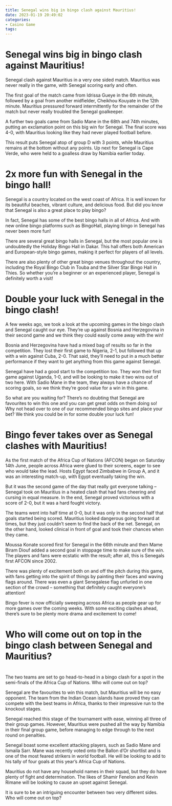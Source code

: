 ```yaml
---
title: Senegal wins big in bingo clash against Mauritius!
date: 2023-01-19 20:49:02
categories:
- Casino Game
tags:
---
```



#  Senegal wins big in bingo clash against Mauritius!

Senegal clash against Mauritius in a very one sided match. Mauritius was never really in the game, with Senegal scoring early and often.

The first goal of the match came from Idrissa Gueye in the 6th minute, followed by a goal from another midfielder, Cheikhou Kouyate in the 12th minute. Mauritius pressured forward intermittently for the remainder of the match but never really troubled the Senegal goalkeeper.

A further two goals came from Sadio Mane in the 68th and 74th minutes, putting an exclamation point on this big win for Senegal. The final score was 4-0, with Mauritius looking like they had never played football before.

This result puts Senegal atop of group D with 3 points, while Mauritius remains at the bottom without any points. Up next for Senegal is Cape Verde, who were held to a goalless draw by Namibia earlier today.

#  2x more fun with Senegal in the bingo hall!

Senegal is a country located on the west coast of Africa. It is well known for its beautiful beaches, vibrant culture, and delicious food. But did you know that Senegal is also a great place to play bingo?

In fact, Senegal has some of the best bingo halls in all of Africa. And with new online bingo platforms such as BingoHall, playing bingo in Senegal has never been more fun!

There are several great bingo halls in Senegal, but the most popular one is undoubtedly the Holiday Bingo Hall in Dakar. This hall offers both American and European-style bingo games, making it perfect for players of all levels.

There are also plenty of other great bingo venues throughout the country, including the Royal Bingo Club in Touba and the Silver Star Bingo Hall in Thies. So whether you’re a beginner or an experienced player, Senegal is definitely worth a visit!

#  Double your luck with Senegal in the bingo clash!

A few weeks ago, we took a look at the upcoming games in the bingo clash and Senegal caught our eye. They’re up against Bosnia and Herzegovina in their second game and we think they could easily come away with the win!

Bosnia and Herzegovina have had a mixed bag of results so far in the competition. They lost their first game to Nigeria, 2-1, but followed that up with a win against Cuba, 2-0. That said, they’ll need to put in a much better performance if they want to get anything from this game against Senegal.

Senegal have had a good start to the competition too. They won their first game against Uganda, 1-0, and will be looking to make it two wins out of two here. With Sadio Mane in the team, they always have a chance of scoring goals, so we think they’re good value for a win in this game.

So what are you waiting for? There’s no doubting that Senegal are favourites to win this one and you can get great odds on them doing so! Why not head over to one of our recommended bingo sites and place your bet? We think you could be in for some double your luck fun!

#  Bingo fever takes over as Senegal clashes with Mauritius!

As the first match of the Africa Cup of Nations (AFCON) began on Saturday 14th June, people across Africa were glued to their screens, eager to see who would take the lead. Hosts Egypt faced Zimbabwe in Group A, and it was an interesting match-up, with Egypt eventually taking the win.

But it was the second game of the day that really got everyone talking – Senegal took on Mauritius in a heated clash that had fans cheering and cursing in equal measure. In the end, Senegal proved victorious with a score of 2-0, but it was a hard fought victory.

The teams went into half time at 0-0, but it was only in the second half that goals started being scored. Mauritius looked dangerous going forward at times, but they just couldn’t seem to find the back of the net. Senegal, on the other hand, looked clinical in front of goal and took their chances when they came.

Moussa Konate scored first for Senegal in the 66th minute and then Mame Biram Diouf added a second goal in stoppage time to make sure of the win. The players and fans were ecstatic with the result; after all, this is Senegals first AFCON since 2002.

There was plenty of excitement both on and off the pitch during this game, with fans getting into the spirit of things by painting their faces and waving flags around. There was even a giant Senegalese flag unfurled in one section of the crowd – something that definitely caught everyone’s attention!

Bingo fever is now officially sweeping across Africa as people gear up for more games over the coming weeks. With some exciting clashes ahead, there’s sure to be plenty more drama and excitement to come!

#  Who will come out on top in the bingo clash between Senegal and Mauritius?

#

The two teams are set to go head-to-head in a bingo clash for a spot in the semi-finals of the Africa Cup of Nations. Who will come out on top?

Senegal are the favourites to win this match, but Mauritius will be no easy opponent. The team from the Indian Ocean islands have proved they can compete with the best teams in Africa, thanks to their impressive run to the knockout stages.

Senegal reached this stage of the tournament with ease, winning all three of their group games. However, Mauritius were pushed all the way by Namibia in their final group game, before managing to edge through to the next round on penalties.

Senegal boast some excellent attacking players, such as Sadio Mane and Ismaila Sarr. Mane was recently voted onto the Ballon d’Or shortlist and is one of the most feared strikers in world football. He will be looking to add to his tally of four goals at this year’s Africa Cup of Nations.

Mauritius do not have any household names in their squad, but they do have plenty of fight and determination. The likes of Shamir Fenelon and Kevin Rimane will be looking to cause an upset against Senegal.

It is sure to be an intriguing encounter between two very different sides. Who will come out on top?